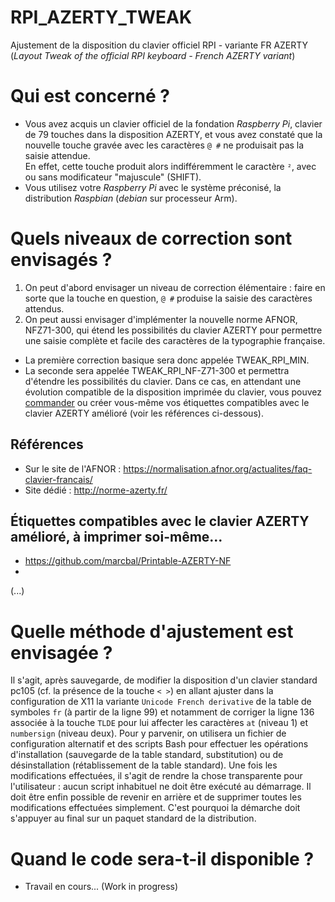 # RPI_AZERTY_TWEAK
Ajustement de la disposition du clavier officiel RPI - variante FR AZERTY (_Layout Tweak of the official RPI keyboard - French AZERTY variant_)

# Qui est concerné ?
+ Vous avez acquis un clavier officiel de la fondation _Raspberry Pi_, clavier de 79 touches dans la disposition AZERTY, et vous avez constaté que la nouvelle touche gravée avec les caractères `@ #` ne produisait pas la saisie attendue.  
En effet, cette touche produit alors indifféremment le caractère `²`, avec ou sans modificateur "majuscule" (SHIFT).
+ Vous utilisez votre _Raspberry Pi_ avec le système préconisé, la distribution _Raspbian_ (_debian_ sur processeur Arm).

# Quels niveaux de correction sont envisagés ?

1. On peut d'abord envisager un niveau de correction élémentaire : faire en sorte que la touche en question, `@ #` produise la saisie des caractères attendus.
2. On peut aussi envisager d'implémenter la nouvelle norme AFNOR, NFZ71-300, qui étend les possibilités du clavier AZERTY pour permettre une saisie complète et facile des caractères de la typographie française.

+ La première correction basique sera donc appelée TWEAK_RPI_MIN.
+ La seconde sera appelée TWEAK_RPI_NF-Z71-300 et permettra d'étendre les possibilités du clavier. Dans ce cas, en attendant une évolution compatible de la disposition imprimée du clavier, vous pouvez [commander](https://www.tastaturaufkleber.eu/Tastaturaufkleber/Tastaturaufkleber-PC/Franzoesisch/Tastaturaufkleber-Franzoesisch-AZERTY-ameliore::286.html) ou créer vous-même vos étiquettes compatibles avec le clavier AZERTY amélioré (voir les références ci-dessous).

## Références

+ Sur le site de l'AFNOR : <https://normalisation.afnor.org/actualites/faq-clavier-francais/>
+ Site dédié : <http://norme-azerty.fr/>

## Étiquettes compatibles avec le clavier AZERTY amélioré, à imprimer soi-même...

+ <https://github.com/marcbal/Printable-AZERTY-NF>
+ 
(...)

# Quelle méthode d'ajustement est envisagée ?
Il s'agit, après sauvegarde, de modifier la disposition d'un clavier standard pc105 (cf. la présence de la touche `< >`) en allant ajuster dans la configuration de X11 la variante `Unicode French derivative` de la table de symboles `fr` (à partir de la ligne 99) et notamment de corriger la ligne 136 associée à la touche `TLDE` pour lui affecter les caractères `at` (niveau 1) et `numbersign` (niveau deux). Pour y parvenir, on utilisera un fichier de configuration alternatif et des scripts Bash pour effectuer les opérations d'installation (sauvegarde de la table standard, substitution) ou de désinstallation (rétablissement de la table standard).
Une fois les modifications effectuées, il s'agit de rendre la chose transparente pour l'utilisateur : aucun script inhabituel ne doit être exécuté au démarrage.
Il doit être enfin possible de revenir en arrière et de supprimer toutes les modifications effectuées simplement. C'est pourquoi la démarche doit s'appuyer au final sur un paquet standard de la distribution.

# Quand le code sera-t-il disponible ?
+ Travail en cours... (Work in progress)
